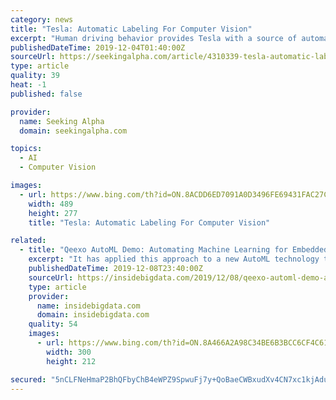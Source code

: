 ```yaml
---
category: news
title: "Tesla: Automatic Labeling For Computer Vision"
excerpt: "Human driving behavior provides Tesla with a source of automatic labels for computer vision tasks related to autonomous driving. Automatic labeling allows Tesla to leverage its vast quantity of fleet miles. This gives it an advantage over competitors like Waymo and Cruise. Tesla can also use automatic labels for predicting road user behavior ..."
publishedDateTime: 2019-12-04T01:40:00Z
sourceUrl: https://seekingalpha.com/article/4310339-tesla-automatic-labeling-for-computer-vision
type: article
quality: 39
heat: -1
published: false

provider:
  name: Seeking Alpha
  domain: seekingalpha.com

topics:
  - AI
  - Computer Vision

images:
  - url: https://www.bing.com/th?id=ON.8ACDD6ED7091A0D3496FE69431FAC27C
    width: 489
    height: 277
    title: "Tesla: Automatic Labeling For Computer Vision"

related:
  - title: "Qeexo AutoML Demo: Automating Machine Learning for Embedded Devices"
    excerpt: "It has applied this approach to a new AutoML technology that allows companies to embed ML into hardware and conduct learning on sensor data. Qeexo AutoML is the company’s one-click, fully-automated platform that allows customers to leverage sensor data to rapidly build machine learning solutions for highly constrained environments with ..."
    publishedDateTime: 2019-12-08T23:40:00Z
    sourceUrl: https://insidebigdata.com/2019/12/08/qeexo-automl-demo-automating-machine-learning-for-embedded-devices/
    type: article
    provider:
      name: insidebigdata.com
      domain: insidebigdata.com
    quality: 54
    images:
      - url: https://www.bing.com/th?id=ON.8A466A2A98C34BE6B3BCC6CF4C61A8F8
        width: 300
        height: 212

secured: "5nCLFNeHmaP2BhQFbyChB4eWPZ9SpwuFj7y+QoBaeCWBxudXv4CN7xc1kjAdutlzb4VnOaLTC7LZ3Jx6xIMnBRcl036eoAse5t3Wg71Utk/OQKmNXhcwXOeWQJWnCW5pKf5TEBfdr+Ni4mEQ/M+t0wEfGtbGyKQqj14zrD+laFbd+YMNbqwF60EQ8goCz+MPh8YQKGjTl2ogWf58i3whzT/F0NCw9F1hs2mdvULubZJcikF9pgJT5tyioCgLP9CqGGPgLNiA3ZcORc0viinc4Q==;jawQFN8p79PqVgaIjUTtkQ=="
---
```


